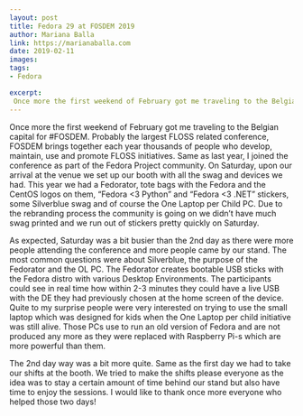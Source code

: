 ```yaml
---
layout: post
title: Fedora 29 at FOSDEM 2019
author: Mariana Balla
link: https://marianaballa.com
date: 2019-02-11
images: 
tags:
- Fedora

excerpt:
 Once more the first weekend of February got me traveling to the Belgian capital for #FOSDEM. Probably the largest FLOSS related conference, FOSDEM brings together each year thousands of people who develop, maintain, use and promote FLOSS initiatives.[…]
---
```


Once more the first weekend of February got me traveling to the Belgian capital for #FOSDEM. Probably the largest FLOSS related conference, FOSDEM brings together each year thousands of people who develop, maintain, use and promote FLOSS initiatives. 
Same as last year, I joined the conference as part of the Fedora Project community. On Saturday, upon our arrival at the venue we set up our booth with all the swag and devices we had. This year we had a Fedorator, tote bags with the Fedora and the CentOS logos on them, “Fedora <3 Python” and “Fedora <3 .NET” stickers, some Silverblue swag and of course the One Laptop per Child PC. Due to the rebranding process the community is going on we didn’t have much swag printed and we run out of stickers pretty quickly on Saturday. 

As expected, Saturday was a bit busier than the 2nd day as there were more people attending the conference and more people came by our stand. The most common questions were about Silverblue, the purpose of the Fedorator and the OL PC. The Fedorator creates bootable USB sticks with the Fedora distro with various Desktop Environments. The participants could see in real time how within 2-3 minutes they could have a live USB with the DE they had previously chosen at the home screen of the device. Quite to my surprise people were very interested on trying to use the small laptop which was designed for kids when the One Laptop per child initiative was still alive. Those PCs use to run an old version of Fedora and are not produced any more as they were replaced with Raspberry Pi-s which are more powerful than them. 

The 2nd day way was a bit more quite. Same as the first day we had to take our shifts at the booth. We tried to make the shifts please everyone as the idea was to stay a certain amount of time behind our stand but also have time to enjoy the sessions. I would like to thank once more everyone who helped those two days! 
